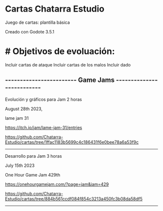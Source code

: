 # Cartas  Chatarra Estudio
Juego de cartas: plantilla básica

Creado con Godote 3.5.1

# # Objetivos de evoluación:

Incluir cartas de ataque 
Incluir cartas de los malos
Incluir dado

------------------------ Game Jams --------------------------
------------------------------------------------------------
Evolución y gráficos para Jam 2 horas

August 28th 2023,  

lame jam 31

https://itch.io/jam/lame-jam-31/entries

https://github.com/Chatarra-Estudio/cartas/tree/1ffac1183b5699c4c186431f6e0bee78a6a53f9c

------------------------------------------------------------

Desarrollo para Jam 3 horas

July 15th 2023

One Hour Game Jam  429th 

https://onehourgamejam.com/?page=jam&jam=429

https://github.com/Chatarra-Estudio/cartas/tree/884b561ccdf084f854c3213a450fc3b08da58df5

------------------------------------------------------------
